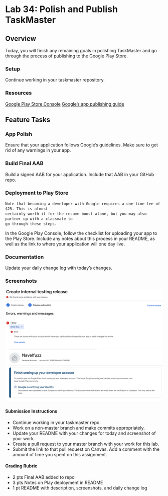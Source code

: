 # Lab 34: Polish and Publish TaskMaster

## Overview
Today, you will finish any remaining goals in polishing TaskMaster and go through the process of publishing to the Google Play Store.

### Setup
Continue working in your taskmaster repository.

### Resources
[Google Play Store Console](https://play.google.com/console/)
[Google’s app publishing guide](https://developer.android.com/studio/publish)

## Feature Tasks

### App Polish
Ensure that your application follows Google’s guidelines. Make sure to get rid of any warnings in your app.

### Build Final AAB
Build a signed AAB for your application. Include that AAB in your GitHub repo.

### Deployment to Play Store
    Note that becoming a developer with Google requires a one-time fee of $25. This is almost 
    certainly worth it for the resume boost alone, but you may also partner up with a classmate to 
    go through these steps.

In the Google Play Console, follow the checklist for uploading your app to the Play Store. Include 
any notes about this process in your README, as well as the link to where your application will one day live.

### Documentation
Update your daily change log with today’s changes.

### Screenshots

<img src="../screenshots/lab34/releaseError.png" alt="Release Error" width="650"/> 
<img src="../screenshots/lab34/identityConfirmation.png" alt="Google Identity Confirmation" width="650"/> 

#### Submission Instructions
* Continue working in your taskmaster repo.
* Work on a non-master branch and make commits appropriately.
* Update your README with your changes for today and screenshot of your work.
* Create a pull request to your master branch with your work for this lab.
* Submit the link to that pull request on Canvas. Add a comment with the amount of time you spent on this assignment.

#### Grading Rubric
* 2 pts Final AAB added to repo
* 3 pts Notes on Play deployment in README
* 1 pt README with description, screenshots, and daily change log